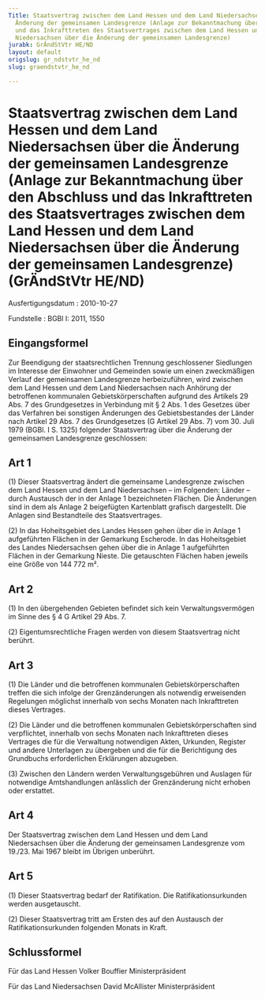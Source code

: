 ```yaml
---
Title: Staatsvertrag zwischen dem Land Hessen und dem Land Niedersachsen über die
  Änderung der gemeinsamen Landesgrenze (Anlage zur Bekanntmachung über den Abschluss
  und das Inkrafttreten des Staatsvertrages zwischen dem Land Hessen und dem Land
  Niedersachsen über die Änderung der gemeinsamen Landesgrenze)
jurabk: GrÄndStVtr HE/ND
layout: default
origslug: gr_ndstvtr_he_nd
slug: graendstvtr_he_nd

---
```


# Staatsvertrag zwischen dem Land Hessen und dem Land Niedersachsen über die Änderung der gemeinsamen Landesgrenze (Anlage zur Bekanntmachung über den Abschluss und das Inkrafttreten des Staatsvertrages zwischen dem Land Hessen und dem Land Niedersachsen über die Änderung der gemeinsamen Landesgrenze) (GrÄndStVtr HE/ND)

Ausfertigungsdatum
:   2010-10-27

Fundstelle
:   BGBl I: 2011, 1550


## Eingangsformel

Zur Beendigung der staatsrechtlichen Trennung geschlossener Siedlungen im Interesse der Einwohner und Gemeinden sowie um einen zweckmäßigen Verlauf der gemeinsamen Landesgrenze herbeizuführen, wird zwischen dem Land Hessen und dem Land Niedersachsen nach Anhörung der betroffenen kommunalen Gebietskörperschaften aufgrund des Artikels 29 Abs. 7 des Grundgesetzes in Verbindung mit § 2 Abs. 1 des Gesetzes über das Verfahren bei sonstigen Änderungen des Gebietsbestandes der Länder nach Artikel 29 Abs. 7 des Grundgesetzes (G Artikel 29 Abs. 7) vom 30. Juli 1979 (BGBl. I S. 1325) folgender Staatsvertrag über die Änderung der gemeinsamen Landesgrenze geschlossen:


## Art 1

(1) Dieser Staatsvertrag ändert die gemeinsame Landesgrenze zwischen dem Land Hessen und dem Land Niedersachsen – im Folgenden: Länder – durch Austausch der in der Anlage 1 bezeichneten Flächen. Die Änderungen sind in dem als Anlage 2 beigefügten Kartenblatt grafisch dargestellt. Die Anlagen sind Bestandteile des Staatsvertrages.

(2) In das Hoheitsgebiet des Landes Hessen gehen über die in Anlage 1 aufgeführten Flächen in der Gemarkung Escherode. In das Hoheitsgebiet des Landes Niedersachsen gehen über die in Anlage 1 aufgeführten Flächen in der Gemarkung Nieste. Die getauschten Flächen haben jeweils eine Größe von 144 772 m².


## Art 2

(1) In den übergehenden Gebieten befindet sich kein Verwaltungsvermögen im Sinne des § 4 G Artikel 29 Abs. 7.

(2) Eigentumsrechtliche Fragen werden von diesem Staatsvertrag nicht berührt.


## Art 3

(1) Die Länder und die betroffenen kommunalen Gebietskörperschaften treffen die sich infolge der Grenzänderungen als notwendig erweisenden Regelungen möglichst innerhalb von sechs Monaten nach Inkrafttreten dieses Vertrages.

(2) Die Länder und die betroffenen kommunalen Gebietskörperschaften sind verpflichtet, innerhalb von sechs Monaten nach Inkrafttreten dieses Vertrages die für die Verwaltung notwendigen Akten, Urkunden, Register und andere Unterlagen zu übergeben und die für die Berichtigung des Grundbuchs erforderlichen Erklärungen abzugeben.

(3) Zwischen den Ländern werden Verwaltungsgebühren und Auslagen für notwendige Amtshandlungen anlässlich der Grenzänderung nicht erhoben oder erstattet.


## Art 4

Der Staatsvertrag zwischen dem Land Hessen und dem Land Niedersachsen über die Änderung der gemeinsamen Landesgrenze vom 19./23. Mai 1967 bleibt im Übrigen unberührt.


## Art 5

(1) Dieser Staatsvertrag bedarf der Ratifikation. Die Ratifikationsurkunden werden ausgetauscht.

(2) Dieser Staatsvertrag tritt am Ersten des auf den Austausch der Ratifikationsurkunden folgenden Monats in Kraft.


## Schlussformel

Für das Land Hessen
Volker Bouffier
Ministerpräsident

Für das Land Niedersachsen
David McAllister
Ministerpräsident

